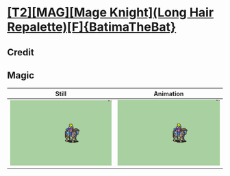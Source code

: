 # [\[T2\]\[MAG\]\[Mage Knight\]\(Long Hair Repalette\)\[F\]{BatimaTheBat}](../)

## Credit


	
## Magic

| Still | Animation |
| :---: | :-------: |
| ![Magic still](./Magic_000.png) | ![Magic animation](./Magic.gif) |
